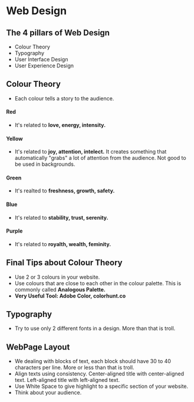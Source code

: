 # Web Design

## The 4 pillars of Web Design
* Colour Theory
* Typography
* User Interface Design
* User Experience Design

## Colour Theory
* Each colour tells a story to the audience. 
#### Red
* It's related to __love, energy, intensity.__
#### Yellow
* It's related to __joy, attention, intelect.__ It creates something that automatically "grabs" a lot of attention from the audience. Not good to be used in backgrounds.
#### Green
* It's realted to __freshness, growth, safety.__
#### Blue
* It's related to __stability, trust, serenity.__
#### Purple
* It's related to __royalth, wealth, feminity.__

## Final Tips about Colour Theory
* Use 2 or 3 colours in your website.
* Use colours that are close to each other in the colour palette. This is commonly called __Analogous Palette.__
* __Very Useful Tool: Adobe Color, colorhunt.co__

## Typography
* Try to use only 2 different fonts in a design. More than that is troll.

## WebPage Layout
* We dealing with blocks of text, each block should have 30 to 40 characters per line. More or less than that is troll.
* Align texts using consistency. Center-aligned title with center-aligned text. Left-aligned title with left-aligned text.
* Use White Space to give highlight to a specific section of your website.
* Think about your audience.
